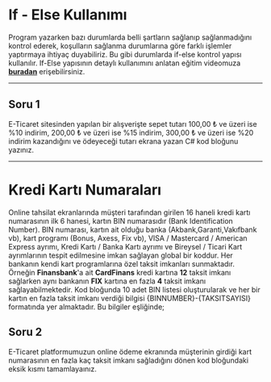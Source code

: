 # If - Else Kullanımı
Program yazarken bazı durumlarda belli şartların sağlanıp sağlanmadığını kontrol ederek, koşulların sağlanma durumlarına göre farklı işlemler yaptırmaya ihtiyaç duyabiliriz. Bu gibi durumlarda if-else kontrol yapısı kullanılır. If-Else yapısının detaylı kullanımını anlatan eğitim videomuza **[buradan](http://www.google.com/)** erişebilirsiniz.

---

## Soru 1
E-Ticaret sitesinden yapılan bir alışverişte sepet tutarı 100,00 ₺ ve üzeri ise %10 indirim, 200,00 ₺ ve üzeri ise %15 indirim, 300,00 ₺ ve üzeri ise %20 indirim kazandığını ve ödeyeceği tutarı ekrana yazan C# kod bloğunu yazınız.

---

# Kredi Kartı Numaraları
Online tahsilat ekranlarında müşteri tarafından girilen 16 haneli kredi kartı numarasının ilk 6 hanesi, kartın BIN numarasıdır (Bank Identification Number). BIN numarası, kartın ait olduğu banka (Akbank,Garanti,Vakıfbank vb), kart programı (Bonus, Axess, Fix vb), VISA / Mastercard / American Express ayrımı, Kredi Kartı / Banka Kartı ayrımı ve Bireysel / Ticari Kart ayrımlarının tespit edilmesine imkan sağlayan global bir koddur. Her bankanın kendi kart programlarına özel taksit imkanları sunmaktadır. Örneğin **Finansbank**'a ait **CardFinans** kredi kartına **12** taksit imkanı sağlarken aynı bankanın **FIX** kartına en fazla **4** taksit imkanı sağlayabilmektedir. Kod bloğunda 10 adet BIN listesi oluşturularak ve her bir kartın en fazla taksit imkanı verdiği bilgisi {BINNUMBER}-{TAKSITSAYISI} formatında yer almaktadır. Bu bilgiler eşliğinde;

## Soru 2
E-Ticaret platformumuzun online ödeme ekranında müşterinin girdiği kart numarasının en fazla kaç taksit imkanı sağladığını dönen kod bloğundaki eksik kısmı tamamlayaınız.
